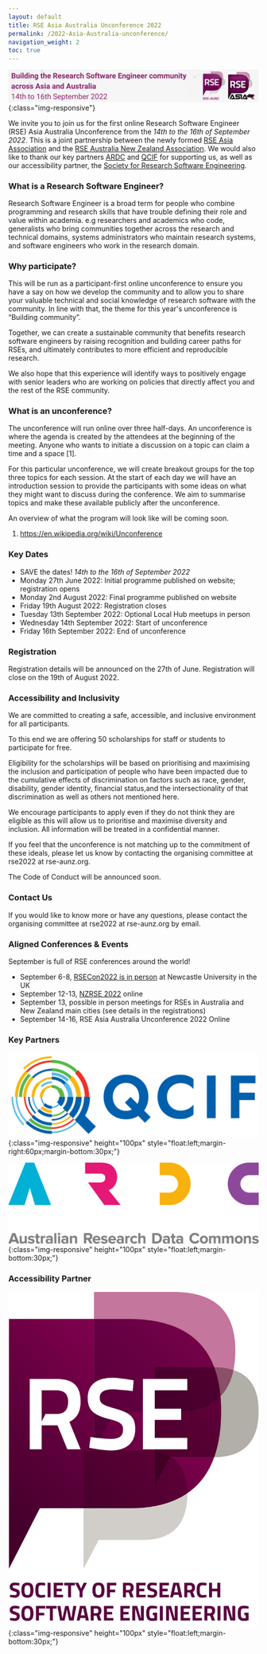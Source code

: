 ```yaml
---
layout: default
title: RSE Asia Australia Unconference 2022
permalink: /2022-Asia-Australia-unconference/
navigation_weight: 2
toc: true
---
```

![banner of RSE Asia Australia conference 2022 - building the research software community across Asia and Australia ](/assets/conference_banner_small_website.png){:class="img-responsive"}

We invite you to join us for the first online Research Software Engineer (RSE) Asia Australia Unconference from the *14th to the 16th of September 2022*. This is a joint partnership between the newly formed [RSE Asia Association](https://rse-asia.github.io/RSE_Asia/) and the [RSE Australia New Zealand Association](https://rse-aunz.github.io/). We would also like to thank our key partners [ARDC](https://ardc.edu.au/) and [QCIF](https://qcif.edu.au/) for supporting us, as well as our accessibility partner, the [Society for Research Software Engineering](https://society-rse.org/).

### What is a Research Software Engineer? 

Research Software Engineer is a broad term for people who combine programming and research skills that have trouble defining their role and value within academia. e.g researchers and academics who code, generalists who bring communities together across the research and technical domains, systems administrators who maintain research systems, and software engineers who work in the research domain. 

### Why participate?

This will be run as a participant-first online unconference to ensure you have a say on how we develop the community and to allow you to share your valuable technical and social knowledge of research software with the community. In line with that, the theme for this year's unconference is “Building community”.

Together, we can create a sustainable community that benefits research software engineers by raising recognition and building career paths for RSEs, and ultimately contributes to more efficient and reproducible research.

We also hope that this experience will identify ways to positively engage with senior leaders who are working on policies that directly affect you and the rest of the RSE community. 

### What is an unconference?

The unconference will run online over three half-days. An unconference is where the agenda is created by the attendees at the beginning of the meeting. Anyone who wants to initiate a discussion on a topic can claim a time and a space [1]. 

For this particular unconference, we will create breakout groups for the top three topics for each session. At the start of each day we will have an introduction session to provide the participants with some ideas on what they might want to discuss during the conference. We aim to summarise topics and make these available publicly after the unconference.

An overview of what the program will look like will be coming soon.

1. https://en.wikipedia.org/wiki/Unconference

### Key Dates

- SAVE the dates! *14th to the 16th of September 2022*
- Monday 27th June 2022: Initial programme published on website; registration opens
- Monday 2nd August 2022: Final programme published on website
- Friday 19th August 2022: Registration closes
- Tuesday 13th September 2022: Optional Local Hub meetups in person
- Wednesday 14th September 2022: Start of unconference
- Friday 16th September 2022: End of unconference

### Registration 

Registration details will be announced on the 27th of June. Registration will close on the 19th of August 2022.

### Accessibility and Inclusivity

We are committed to creating a safe, accessible, and inclusive environment for all participants. 

To this end we are offering 50 scholarships for staff or students to participate for free. 

Eligibility for the scholarships will be based on prioritising and maximising the inclusion and participation of people who have been impacted due to the cumulative effects of discrimination on factors such as race, gender, disability, gender identity, financial status,and the intersectionality of that discrimination as well as others not mentioned here.

We encourage participants to apply even if they do not think they are eligible as this will allow us to prioritise and maximise diversity and inclusion. All information will be treated in a confidential manner.

If you feel that the unconference is not matching up to the commitment of these ideals, please let us know by contacting the organising committee at rse2022 at rse-aunz.org. 

The Code of Conduct will be announced soon.


### Contact Us

If you would like to know more or have any questions, please contact the organising committee at rse2022 at rse-aunz.org by email.

### Aligned Conferences & Events

September is full of RSE conferences around the world!

- September 6-8, [RSECon2022 is in person](https://rsecon2022.society-rse.org/) at Newcastle University in the UK
- September 12-13, [NZRSE 2022](https://www.rseconference.nz/) online
- September 13, possible in person meetings for RSEs in Australia and New Zealand main cities (see details in the registrations)
- September 14-16, RSE Asia Australia Unconference 2022 Online


### Key Partners

![logo of QCIF ](/assets/qcif_logo.jpeg){:class="img-responsive" height="100px" style="float:left;margin-right:60px;margin-bottom:30px;"}


![logo of ARDC ](/assets/ARDC_logo_RGB.png){:class="img-responsive" height="100px" style="float:left;margin-bottom:30px;"}


### Accessibility Partner
![logo of Society of RSEs](/assets/Soc_RSE_master_logo.png){:class="img-responsive" height="100px" style="float:left;margin-bottom:30px;"}



